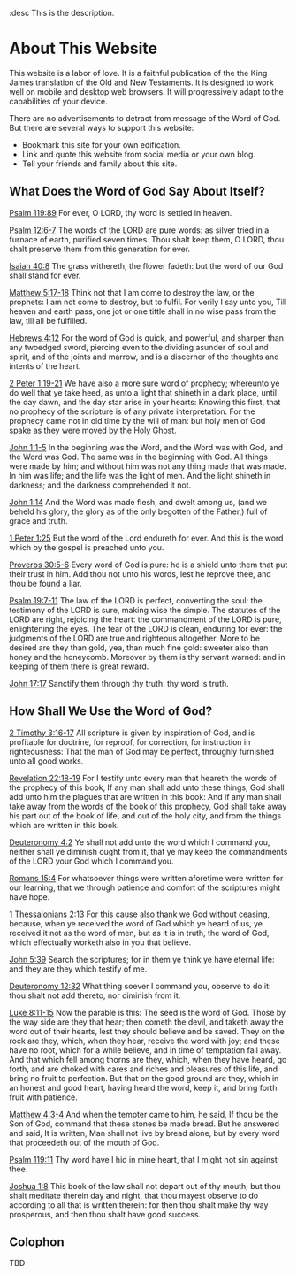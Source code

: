 :desc This is the description.
# About This Website

This website is a labor of love. It is a faithful publication of the the King James translation 
of the Old and New Testaments. It is designed to work well on mobile and desktop web browsers. It
will progressively adapt to the capabilities of your device.

There are no advertisements to detract from message of the Word of God. But there are several 
ways to support this website:
* Bookmark this site for your own edification.
* Link and quote this website from social media or your own blog.
* Tell your friends and family about this site. 

## What Does the Word of God Say About Itself?

[Psalm 119:89](https://kingjames.bible/Psalms-119#89) For ever, O LORD, thy word is settled 
in heaven.

[Psalm 12:6-7](https://kingjames.bible/Psalms-12#6) The words of the LORD are pure words: as silver
tried in a furnace of earth, purified seven times. Thou shalt keep them, O LORD, thou shalt preserve
them from this generation for ever.

[Isaiah 40:8](https://kingjames.bible/Isaiah-40#8) The grass withereth, the flower fadeth: but the
word of our God shall stand for ever.

[Matthew 5:17-18](https://kingjames.bible/Matthew-5#17) Think not that I am come to destroy the
law, or the prophets: I am not come to destroy, but to fulfil. For verily I say unto you, Till
heaven and earth pass, one jot or one tittle shall in no wise pass from the law, till all be
fulfilled.

[Hebrews 4:12](https://kingjames.bible/Hebrews-4#12) For the word of God is quick, and powerful,
and sharper than any twoedged sword, piercing even to the dividing asunder of soul and spirit, and
of the joints and marrow, and is a discerner of the thoughts and intents of the heart.

[2 Peter 1:19-21](https://kingjames.bible/II-Peter-1#19) We have also a more sure word of prophecy;
whereunto ye do well that ye take heed, as unto a light that shineth in a dark place, until the day
dawn, and the day star arise in your hearts: Knowing this first, that no prophecy of the scripture 
is of any private interpretation. For the prophecy came not in old time by the will of man: but
holy men of God spake as they were moved by the Holy Ghost.

[John 1:1-5](https://kingjames.bible/John-1#1) In the beginning was the Word, and the Word was
with God, and the Word was God. The same was in the beginning with God. All things were made by
him; and without him was not any thing made that was made. In him was life; and the life was the
light of men. And the light shineth in darkness; and the darkness comprehended it not.

[John 1:14](https://kingjames.bible/John-1#14) And the Word was made flesh, and dwelt among us,
(and we beheld his glory, the glory as of the only begotten of the Father,) full of grace and
truth.

[1 Peter 1:25](https://kingjames.bible/I-Peter-1#25)  But the word of the Lord endureth for ever.
And this is the word which by the gospel is preached unto you.

[Proverbs 30:5-6](https://kingjames.bible/Proverbs-30#5) Every word of God is pure: he is a
shield unto them that put their trust in him. Add thou not unto his words, lest he reprove thee,
and thou be found a liar.

[Psalm 19:7-11](https://kingjames.bible/Psalms-19#7) The law of the LORD is perfect, converting
the soul: the testimony of the LORD is sure, making wise the simple. The statutes of the LORD are
right, rejoicing the heart: the commandment of the LORD is pure, enlightening the eyes. The fear of
the LORD is clean, enduring for ever: the judgments of the LORD are true and righteous altogether.
More to be desired are they than gold, yea, than much fine gold: sweeter also than honey and the
honeycomb. Moreover by them is thy servant warned: and in keeping of them there is great reward.

[John 17:17](https://kingjames.bible/John-17#17) Sanctify them through thy truth: thy word is
truth.

## How Shall We Use the Word of God?

[2 Timothy 3:16-17](https://kingjames.bible/II-Timothy-3#16) All scripture is given by inspiration
of God, and is profitable for doctrine, for reproof, for correction, for instruction in
righteousness: That the man of God may be perfect, throughly furnished unto all good works.

[Revelation 22:18-19](https://kingjames.bible/Revelation-22#18) For I testify unto every man that
heareth the words of the prophecy of this book, If any man shall add unto these things, God shall
add unto him the plagues that are written in this book: And if any man shall take away from the words
of the book of this prophecy, God shall take away his part out of the book of life, and out of the
holy city, and from the things which are written in this book.

[Deuteronomy 4:2](https://kingjames.bible/Deuteronomy-4#2) Ye shall not add unto the word which I
command you, neither shall ye diminish ought from it, that ye may keep the commandments of the LORD
your God which I command you.

[Romans 15:4](https://kingjames.bible/Romans-15#4) For whatsoever things were written aforetime were
written for our learning, that we through patience and comfort of the scriptures might have hope.

[1 Thessalonians 2:13](https://kingjames.bible/I-Thessalonians-2#13) For this cause also thank we
God without ceasing, because, when ye received the word of God which ye heard of us, ye received it
not as the word of men, but as it is in truth, the word of God, which effectually worketh also in
you that believe.

[John 5:39](https://kingjames.bible/John-5#39) Search the scriptures; for in them ye think ye have
eternal life: and they are they which testify of me.

[Deuteronomy 12:32](https://kingjames.bible/Deuteronomy-12#32) What thing soever I command you,
observe to do it: thou shalt not add thereto, nor diminish from it.

[Luke 8:11-15](https://kingjames.bible/Luke-8#11) Now the parable is this: The seed is the word of
God. Those by the way side are they that hear; then cometh the devil, and taketh away the word out
of their hearts, lest they should believe and be saved. They on the rock are they, which, when they
hear, receive the word with joy; and these have no root, which for a while believe, and in time of
temptation fall away. And that which fell among thorns are they, which, when they have heard, go
forth, and are choked with cares and riches and pleasures of this life, and bring no fruit to
perfection. But that on the good ground are they, which in an honest and good heart, having heard
the word, keep it, and bring forth fruit with patience.

[Matthew 4:3-4](https://kingjames.bible/Matthew-4#3) And when the tempter came to him, he said, If
thou be the Son of God, command that these stones be made bread. But he answered and said, It is
written, Man shall not live by bread alone, but by every word that proceedeth out of the mouth of
God.

[Psalm 119:11](https://kingjames.bible/Psalms-119#11) Thy word have I hid in mine heart, that I 
might not sin against thee.

[Joshua 1:8](https://kingjames.bible/Joshua-1#8) This book of the law shall not depart out of thy
mouth; but thou shalt meditate therein day and night, that thou mayest observe to do according to
all that is written therein: for then thou shalt make thy way prosperous, and then thou shalt have
good success.

## Colophon

TBD
